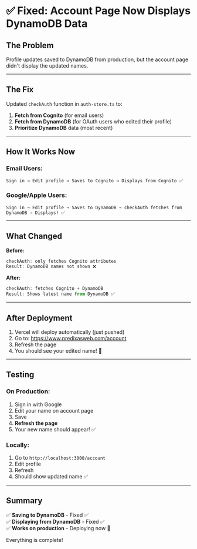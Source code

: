 # ✅ Fixed: Account Page Now Displays DynamoDB Data

## The Problem

Profile updates saved to DynamoDB from production, but the account page didn't display the updated names.

---

## The Fix

Updated `checkAuth` function in `auth-store.ts` to:

1. **Fetch from Cognito** (for email users)
2. **Fetch from DynamoDB** (for OAuth users who edited their profile)
3. **Prioritize DynamoDB** data (most recent)

---

## How It Works Now

### Email Users:
```
Sign in → Edit profile → Saves to Cognito → Displays from Cognito ✅
```

### Google/Apple Users:
```
Sign in → Edit profile → Saves to DynamoDB → checkAuth fetches from DynamoDB → Displays! ✅
```

---

## What Changed

**Before:**
```typescript
checkAuth: only fetches Cognito attributes
Result: DynamoDB names not shown ❌
```

**After:**
```typescript
checkAuth: fetches Cognito + DynamoDB
Result: Shows latest name from DynamoDB ✅
```

---

## After Deployment

1. Vercel will deploy automatically (just pushed)
2. Go to: https://www.predixasweb.com/account
3. Refresh the page
4. You should see your edited name! 🎉

---

## Testing

### On Production:
1. Sign in with Google
2. Edit your name on account page
3. Save
4. **Refresh the page**
5. Your new name should appear! ✅

### Locally:
1. Go to `http://localhost:3000/account`
2. Edit profile
3. Refresh
4. Should show updated name ✅

---

## Summary

✅ **Saving to DynamoDB** - Fixed ✅  
✅ **Displaying from DynamoDB** - Fixed ✅  
✅ **Works on production** - Deploying now 🚀  

Everything is complete!



